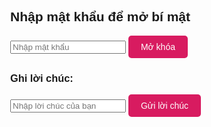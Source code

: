 <!DOCTYPE html>
<html lang="en">
<head>
  <meta charset="UTF-8">
  <meta name="viewport" content="width=device-width, initial-scale=1.0">
  <title>Mở Bí Mật với Mật Khẩu</title>
  <style>
    body {
      margin: 0;
      font-family: Arial, sans-serif;
      overflow: hidden;
      height: 100vh;
      background: url('YOUR_IMAGE_PATH') no-repeat center center fixed;
      background-size: cover;
    }

    .lock-screen {
      position: absolute;
      top: 50%;
      left: 50%;
      transform: translate(-50%, -50%);
      padding: 20px;
      background: rgba(255, 255, 255, 0.8);
      border-radius: 10px;
      box-shadow: 0 4px 15px rgba(0, 0, 0, 0.3);
      text-align: center;
      display: flex;
      flex-direction: column;
    }

    input[type="password"],
    input[type="text"] {
      padding: 10px;
      width: 80%;
      margin: 10px 0;
      border: 2px solid #d81b60;
      border-radius: 5px;
    }

    button {
      padding: 10px 20px;
      border: none;
      background-color: #d81b60;
      color: white;
      border-radius: 5px;
      font-size: 1em;
      cursor: pointer;
    }

    button:hover {
      background-color: #ad1457;
    }

    #unlock-message {
      font-size: 1.5em;
      color: #d81b60;
      margin-top: 20px;
    }

    #scene-container {
      display: none;
      width: 100%;
      height: 100%;
      position: absolute;
      top: 0;
      left: 0;
      perspective: 1000px;
      overflow: hidden;
    }

    .scene {
      width: 100%;
      height: 100%;
      display: flex;
      justify-content: center;
      align-items: center;
    }

    .hill {
      position: absolute;
      bottom: -50px;
      width: 150%;
      height: 300px;
      background: linear-gradient(to top, #228B22, #32CD32);
      border-radius: 50%;
      transform: translateZ(-200px) rotateX(20deg);
      box-shadow: 0px 10px 20px rgba(0, 0, 0, 0.2);
    }

    .flower {
      position: absolute;
      width: 30px;
      height: 30px;
      transform-style: preserve-3d;
      animation: floatFlower 5s ease-in-out infinite;
    }

    .flower .petal {
      position: absolute;
      width: 20px;
      height: 40px;
      background: pink;
      border-radius: 50%;
      transform-origin: bottom center;
    }

    .flower .petal:nth-child(1) { transform: rotateX(0deg) translateZ(15px); }
    .flower .petal:nth-child(2) { transform: rotateX(90deg) translateZ(15px); }
    .flower .petal:nth-child(3) { transform: rotateX(180deg) translateZ(15px); }
    .flower .petal:nth-child(4) { transform: rotateX(270deg) translateZ(15px); }

    @keyframes floatFlower {
      0%, 100% { transform: translateY(0); }
      50% { transform: translateY(-20px); }
    }
  </style>
</head>
<body>
  <div class="lock-screen">
    <h2>Nhập mật khẩu để mở bí mật</h2>
    <input type="password" id="password" placeholder="Nhập mật khẩu">
    <button onclick="unlockScene()">Mở khóa</button>
    <div id="unlock-message"></div>
    <h3>Ghi lời chúc:</h3>
    <input type="text" id="wish-input" placeholder="Nhập lời chúc của bạn">
    <button onclick="showWish()">Gửi lời chúc</button>
  </div>

  <div id="scene-container">
    <div class="scene">
      <div class="hill"></div>
    </div>
    <div id="wish-display" style="text-align:center; margin-top:20px; color:white; font-size:1.5em;"></div>
  </div>

  <script>
    function unlockScene() {
      const correctPassword = "iuemnhieu";
      const inputPassword = document.getElementById("password").value;
      const lockScreen = document.querySelector(".lock-screen");
      const sceneContainer = document.getElementById("scene-container");
      const unlockMessage = document.getElementById("unlock-message");

      if (inputPassword === correctPassword) {
        lockScreen.style.display = "none";
        sceneContainer.style.display = "block";
        unlockMessage.textContent = "";
        createFlowers();
      } else {
        unlockMessage.textContent = "Sai mật khẩu! Vui lòng thử lại.";
      }
    }

    function createFlowers() {
      const scene = document.querySelector(".scene");
      for (let i = 0; i < 50; i++) {
        const flower = document.createElement("div");
        flower.className = "flower";
        flower.style.left = ${Math.random() * 100}%;
        flower.style.bottom = ${Math.random() * 50}%;
        
        for (let j = 0; j < 4; j++) {
          const petal = document.createElement("div");
          petal.className = "petal";
          flower.appendChild(petal);
        }

        scene.appendChild(flower);
      }
    }

    function showWish() {
      const wishInput = document.getElementById("wish-input").value;
      const wishDisplay = document.getElementById("wish-display");

      if (wishInput.trim()) {
        wishDisplay.textContent = "Hôm nay là ngày 21 tháng 11 năm 2024, và anh muốn viết những dòng này cho em từ bây giờ vì anh muốn chuẩn bị thật tốt cho mọi thứ. Em là người đặc biệt với anh, và anh cũng muốn món quà này dành cho em phải thật sự đặc biệt.

Anh hy vọng rằng vào ngày 3/12, chúng ta sẽ chính thức bước vào một mối quan hệ mới. Nếu mọi thứ diễn ra tốt đẹp, đó sẽ là thời điểm mà chúng ta bắt đầu cùng nhau, không chỉ là những cuộc trò chuyện nữa mà là sự đồng hành thật sự. Anh rất vui và hạnh phúc vì em đã đến bên anh, cho anh cơ hội để yêu thương và quan tâm em.

Anh hiểu rằng trong một mối quan hệ, không phải lúc nào cũng hoàn hảo. Sẽ có những lúc chúng ta không đồng quan điểm, nhưng anh mong rằng thay vì cãi nhau, chúng ta sẽ luôn tìm cách trò chuyện và hiểu nhau hơn. Nếu em gặp phải bất kỳ điều gì khiến em buồn hoặc khó chịu, đừng ngần ngại chia sẻ với anh. Anh luôn sẵn sàng lắng nghe và ở đây để cùng em vượt qua mọi khó khăn.

Cuộc sống sẽ không phải lúc nào cũng dễ dàng. Công việc, học tập, gia đình… những vấn đề đó đôi khi có thể làm chúng ta cảm thấy căng thẳng và mệt mỏi. Nhưng anh hy vọng chúng ta sẽ luôn bên nhau để giúp đỡ nhau, thay vì để những áp lực đó làm ảnh hưởng đến chúng ta. Em luôn có anh ở đây, sẵn sàng hỗ trợ khi em cần.

Cảm ơn em vì đã đọc những dòng này. Anh yêu em, rất nhiều.: " + wishInput;
      } else {
        wishDisplay.textContent = "haha!";
      }
    }
  </script>
</body>
</html>
